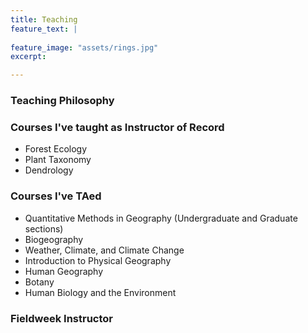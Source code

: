 ```yaml
---
title: Teaching
feature_text: |
  
feature_image: "assets/rings.jpg"
excerpt: 

---
```


### Teaching Philosophy


### Courses I've taught as Instructor of Record
- Forest Ecology
- Plant Taxonomy
- Dendrology

### Courses I've TAed
- Quantitative Methods in Geography (Undergraduate and Graduate sections)
- Biogeography
- Weather, Climate, and Climate Change
- Introduction to Physical Geography
- Human Geography
- Botany
- Human Biology and the Environment

### Fieldweek Instructor
